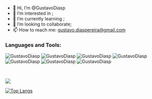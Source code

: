 - 👋 Hi, I’m @GustavoDiasp
- 👀 I’m interested in ;
- 🌱 I’m currently learning ;
- 💞️ I’m looking to collaborate;
- 📫 How to reach me: gustavo.diaspereira@gmail.com





<h3 align="left">Languages and Tools:</h3>

<p>
  <img src="https://img.shields.io/badge/JavaScript-F7DF1E?style=for-the-badge&logo=javascript&logoColor=black" alt="GustavoDiasp" />
  <img src="https://img.shields.io/badge/HTML5-E34F26?style=for-the-badge&logo=html5&logoColor=white" alt="GustavoDiasp" />
  <img src="https://img.shields.io/badge/CSS3-1572B6?style=for-the-badge&logo=css3&logoColor=white" alt="GustavoDiasp" />
  <img src="https://img.shields.io/badge/java-%23ED8B00.svg?style=for-the-badge&logo=java&logoColor=white" alt="GustavoDiasp" />
  <img src="https://img.shields.io/badge/IntelliJIDEA-000000.svg?style=for-the-badge&logo=intellij-idea&logoColor=white" alt="GustavoDiasp" />
  <img src="https://img.shields.io/badge/Visual_Studio_Code-0078D4?style=for-the-badge&logo=visual%20studio%20code&logoColor=white" alt="GustavoDiasp" />
  <img src="https://img.shields.io/badge/GIT-E44C30?style=for-the-badge&logo=git&logoColor=white" alt="GustavoDiasp" />
</p>

<br>

![](https://komarev.com/ghpvc/?username=GustavoDiasp&color=blue) 


[![Top Langs](https://github-readme-stats.vercel.app/api/top-langs/?username=GustavoDiasp&layout=compact&theme=codeSTACKr)](https://github.com/GustavoDiasp)


<!---
GustavoDiasp/GustavoDiasp is a ✨ special ✨ repository because its `README.md` (this file) appears on your GitHub profile.
You can click the Preview link to take a look at your changes.
--->
